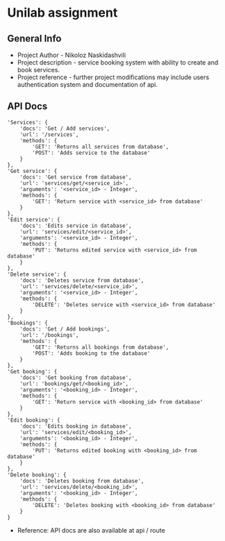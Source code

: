 # Unilab assignment

## General Info
- Project Author - Nikoloz Naskidashvili
- Project description - service booking system with ability to create and book services.
- Project reference - further project modifications may include users authentication system and documentation of api.

## API Docs
```
'Services': {
    'docs': 'Get / Add services',
    'url': '/services',
    'methods': {
        'GET': 'Returns all services from database',
        'POST': 'Adds service to the database'
    }
},
'Get service': {
    'docs': 'Get service from database',
    'url': 'services/get/<service_id>',
    'arguments': '<service_id> - Integer',
    'methods': {
        'GET': 'Return service with <service_id> from database'
    }
},
'Edit service': {
    'docs': 'Edits service in database',
    'url': 'services/edit/<service_id>',
    'arguments': '<service_id> - Integer',
    'methods': {
        'PUT': 'Returns edited service with <service_id> from database'
    }
},
'Delete service': {
    'docs': 'Deletes service from database',
    'url': 'services/delete/<service_id>',
    'arguments': '<service_id> - Integer',
    'methods': {
        'DELETE': 'Deletes service with <service_id> from database'
    }
},
'Bookings': {
    'docs': 'Get / Add bookings',
    'url': '/bookings',
    'methods': {
        'GET': 'Returns all bookings from database',
        'POST': 'Adds booking to the database'
    }
},
'Get booking': {
    'docs': 'Get booking from database',
    'url': 'bookings/get/<booking_id>',
    'arguments': '<booking_id> - Integer',
    'methods': {
        'GET': 'Return service with <booking_id> from database'
    }
},
'Edit booking': {
    'docs': 'Edits booking in database',
    'url': 'services/edit/<booking_id>',
    'arguments': '<booking_id> - Integer',
    'methods': {
        'PUT': 'Returns edited booking with <booking_id> from database'
    }
},
'Delete booking': {
    'docs': 'Deletes booking from database',
    'url': 'services/delete/<booking_id>',
    'arguments': '<booking_id> - Integer',
    'methods': {
        'DELETE': 'Deletes booking with <booking_id> from database'
    }
}
```

 - Reference: API docs are also available at api / route

